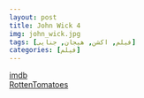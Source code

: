 ```yaml
---
layout: post
title: John Wick 4
img: john_wick.jpg
tags: [فیلم, اکشن, هیجان, جنایی]
categories: [فیلم]
---
```


[imdb](https://www.imdb.com/title/tt10366206)  
[RottenTomatoes](https://www.rottentomatoes.com/m/john_wick_chapter_4)